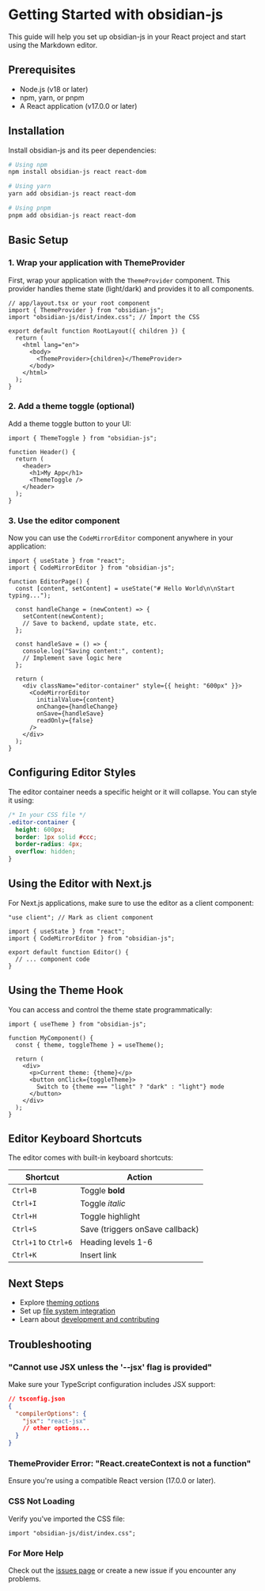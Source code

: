 # Getting Started with obsidian-js

This guide will help you set up obsidian-js in your React project and start using the Markdown editor.

## Prerequisites

- Node.js (v18 or later)
- npm, yarn, or pnpm
- A React application (v17.0.0 or later)

## Installation

Install obsidian-js and its peer dependencies:

```bash
# Using npm
npm install obsidian-js react react-dom

# Using yarn
yarn add obsidian-js react react-dom

# Using pnpm
pnpm add obsidian-js react react-dom
```

## Basic Setup

### 1. Wrap your application with ThemeProvider

First, wrap your application with the `ThemeProvider` component. This provider handles theme state (light/dark) and provides it to all components.

```tsx
// app/layout.tsx or your root component
import { ThemeProvider } from "obsidian-js";
import "obsidian-js/dist/index.css"; // Import the CSS

export default function RootLayout({ children }) {
  return (
    <html lang="en">
      <body>
        <ThemeProvider>{children}</ThemeProvider>
      </body>
    </html>
  );
}
```

### 2. Add a theme toggle (optional)

Add a theme toggle button to your UI:

```tsx
import { ThemeToggle } from "obsidian-js";

function Header() {
  return (
    <header>
      <h1>My App</h1>
      <ThemeToggle />
    </header>
  );
}
```

### 3. Use the editor component

Now you can use the `CodeMirrorEditor` component anywhere in your application:

```tsx
import { useState } from "react";
import { CodeMirrorEditor } from "obsidian-js";

function EditorPage() {
  const [content, setContent] = useState("# Hello World\n\nStart typing...");

  const handleChange = (newContent) => {
    setContent(newContent);
    // Save to backend, update state, etc.
  };

  const handleSave = () => {
    console.log("Saving content:", content);
    // Implement save logic here
  };

  return (
    <div className="editor-container" style={{ height: "600px" }}>
      <CodeMirrorEditor
        initialValue={content}
        onChange={handleChange}
        onSave={handleSave}
        readOnly={false}
      />
    </div>
  );
}
```

## Configuring Editor Styles

The editor container needs a specific height or it will collapse. You can style it using:

```css
/* In your CSS file */
.editor-container {
  height: 600px;
  border: 1px solid #ccc;
  border-radius: 4px;
  overflow: hidden;
}
```

## Using the Editor with Next.js

For Next.js applications, make sure to use the editor as a client component:

```tsx
"use client"; // Mark as client component

import { useState } from "react";
import { CodeMirrorEditor } from "obsidian-js";

export default function Editor() {
  // ... component code
}
```

## Using the Theme Hook

You can access and control the theme state programmatically:

```tsx
import { useTheme } from "obsidian-js";

function MyComponent() {
  const { theme, toggleTheme } = useTheme();

  return (
    <div>
      <p>Current theme: {theme}</p>
      <button onClick={toggleTheme}>
        Switch to {theme === "light" ? "dark" : "light"} mode
      </button>
    </div>
  );
}
```

## Editor Keyboard Shortcuts

The editor comes with built-in keyboard shortcuts:

| Shortcut             | Action                          |
| -------------------- | ------------------------------- |
| `Ctrl+B`             | Toggle **bold**                 |
| `Ctrl+I`             | Toggle _italic_                 |
| `Ctrl+H`             | Toggle highlight                |
| `Ctrl+S`             | Save (triggers onSave callback) |
| `Ctrl+1` to `Ctrl+6` | Heading levels 1-6              |
| `Ctrl+K`             | Insert link                     |

## Next Steps

- Explore [theming options](theming.md)
- Set up [file system integration](filesystem.md)
- Learn about [development and contributing](development.md)

## Troubleshooting

### "Cannot use JSX unless the '--jsx' flag is provided"

Make sure your TypeScript configuration includes JSX support:

```json
// tsconfig.json
{
  "compilerOptions": {
    "jsx": "react-jsx"
    // other options...
  }
}
```

### ThemeProvider Error: "React.createContext is not a function"

Ensure you're using a compatible React version (17.0.0 or later).

### CSS Not Loading

Verify you've imported the CSS file:

```tsx
import "obsidian-js/dist/index.css";
```

### For More Help

Check out the [issues page](https://github.com/your-org/obsidian-js/issues) or create a new issue if you encounter any problems.
